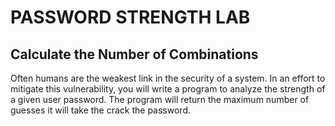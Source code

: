 # PASSWORD STRENGTH LAB

## Calculate the Number of Combinations
Often humans are the weakest link in the security of a system. 
In an effort to mitigate this vulnerability, you will write a program 
to analyze the strength of a given user password. The program will 
return the maximum number of guesses it will take the crack the password.
